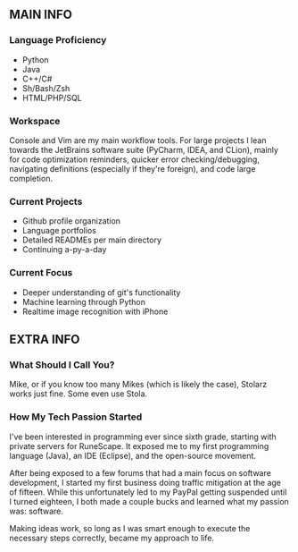 ## MAIN INFO

### Language Proficiency
 
- Python
- Java
- C++/C#
- Sh/Bash/Zsh
- HTML/PHP/SQL

### Workspace

Console and Vim are my main workflow tools. For large projects I lean towards
the JetBrains software suite (PyCharm, IDEA, and CLion), mainly for code
optimization reminders, quicker error checking/debugging, navigating
definitions (especially if they're foreign), and code large completion.

### Current Projects
 
- Github profile organization
- Language portfolios
- Detailed READMEs per main directory
- Continuing a-py-a-day

### Current Focus

- Deeper understanding of git's functionality
- Machine learning through Python
- Realtime image recognition with iPhone

## EXTRA INFO

### What Should I Call You?

Mike, or if you know too many Mikes (which is likely the case), Stolarz works
just fine. Some even use Stola.

### How My Tech Passion Started 

I've been interested in programming ever since sixth grade, starting with
private servers for RuneScape. It exposed me to my first programming language
(Java), an IDE (Eclipse), and the open-source movement. 

After being exposed to a few forums that had a main focus on software
development, I started my first business doing traffic mitigation at the age of
fifteen. While this unfortunately led to my PayPal getting suspended until I
turned eighteen, I both made a couple bucks and learned what my passion was:
software. 

Making ideas work, so long as I was smart enough to execute the necessary steps
correctly, became my approach to life.

